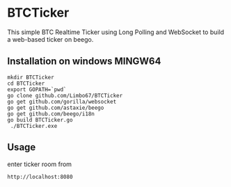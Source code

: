# BTCTicker



This simple BTC Realtime Ticker using Long Polling and WebSocket to build a web-based ticker on beego.

## Installation on windows MINGW64

```
mkdir BTCTicker
cd BTCTicker
export GOPATH=`pwd`
go clone github.com/Limbo67/BTCTicker
go get github.com/gorilla/websocket
go get github.com/astaxie/beego
go get github.com/beego/i18n
go build BTCTicker.go
 ./BTCTicker.exe
```

## Usage

enter ticker room from 

```
http://localhost:8080 
```
